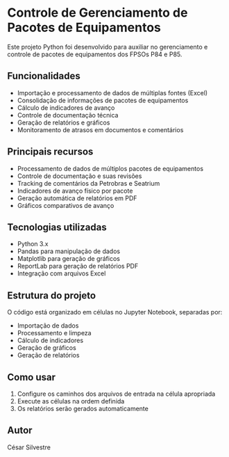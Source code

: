 # Controle de Gerenciamento de Pacotes de Equipamentos

Este projeto Python foi desenvolvido para auxiliar no gerenciamento e controle de pacotes de equipamentos dos FPSOs P84 e P85.

## Funcionalidades

- Importação e processamento de dados de múltiplas fontes (Excel)
- Consolidação de informações de pacotes de equipamentos
- Cálculo de indicadores de avanço
- Controle de documentação técnica
- Geração de relatórios e gráficos
- Monitoramento de atrasos em documentos e comentários

## Principais recursos

- Processamento de dados de múltiplos pacotes de equipamentos
- Controle de documentação e suas revisões
- Tracking de comentários da Petrobras e Seatrium
- Indicadores de avanço físico por pacote
- Geração automática de relatórios em PDF
- Gráficos comparativos de avanço

## Tecnologias utilizadas

- Python 3.x
- Pandas para manipulação de dados
- Matplotlib para geração de gráficos 
- ReportLab para geração de relatórios PDF
- Integração com arquivos Excel

## Estrutura do projeto

O código está organizado em células no Jupyter Notebook, separadas por:

- Importação de dados
- Processamento e limpeza
- Cálculo de indicadores
- Geração de gráficos 
- Geração de relatórios

## Como usar

1. Configure os caminhos dos arquivos de entrada na célula apropriada
2. Execute as células na ordem definida
3. Os relatórios serão gerados automaticamente

## Autor

César Silvestre